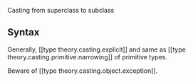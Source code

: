 

Casting from superclass to subclass

## Syntax

Generally, [[type theory.casting.explicit]] and same as [[type theory.casting.primitive.narrowing]] of primitive types.

Beware of [[type theory.casting.object.exception]].


